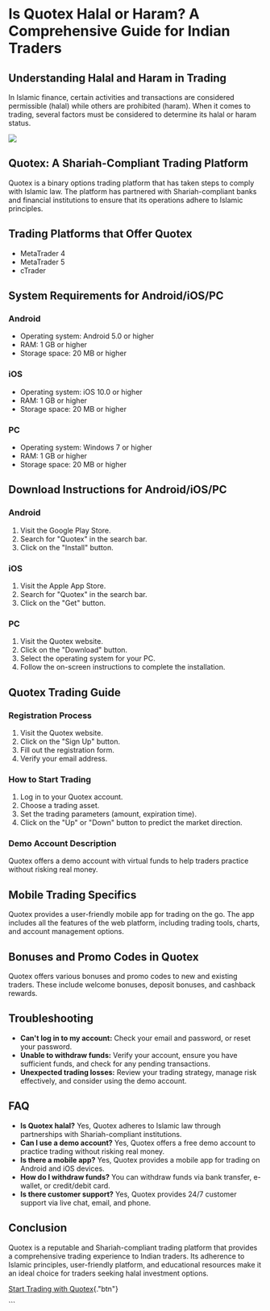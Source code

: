 # Is Quotex Halal or Haram? A Comprehensive Guide for Indian Traders

## Understanding Halal and Haram in Trading

In Islamic finance, certain activities and transactions are considered
permissible (halal) while others are prohibited (haram). When it comes
to trading, several factors must be considered to determine its halal or
haram status.

[![](https://static.quotex.io/files/4_en/300_250.jpg)](https://traff.sbs/brokerqxlid)

## Quotex: A Shariah-Compliant Trading Platform

Quotex is a binary options trading platform that has taken steps to
comply with Islamic law. The platform has partnered with
Shariah-compliant banks and financial institutions to ensure that its
operations adhere to Islamic principles.

## Trading Platforms that Offer Quotex

-   MetaTrader 4
-   MetaTrader 5
-   cTrader

## System Requirements for Android/iOS/PC

### Android

-   Operating system: Android 5.0 or higher
-   RAM: 1 GB or higher
-   Storage space: 20 MB or higher

### iOS

-   Operating system: iOS 10.0 or higher
-   RAM: 1 GB or higher
-   Storage space: 20 MB or higher

### PC

-   Operating system: Windows 7 or higher
-   RAM: 1 GB or higher
-   Storage space: 20 MB or higher

## Download Instructions for Android/iOS/PC

### Android

1.  Visit the Google Play Store.
2.  Search for "Quotex" in the search bar.
3.  Click on the "Install" button.

### iOS

1.  Visit the Apple App Store.
2.  Search for "Quotex" in the search bar.
3.  Click on the "Get" button.

### PC

1.  Visit the Quotex website.
2.  Click on the "Download" button.
3.  Select the operating system for your PC.
4.  Follow the on-screen instructions to complete the installation.

## Quotex Trading Guide

### Registration Process

1.  Visit the Quotex website.
2.  Click on the "Sign Up" button.
3.  Fill out the registration form.
4.  Verify your email address.

### How to Start Trading

1.  Log in to your Quotex account.
2.  Choose a trading asset.
3.  Set the trading parameters (amount, expiration time).
4.  Click on the "Up" or "Down" button to predict the market
    direction.

### Demo Account Description

Quotex offers a demo account with virtual funds to help traders practice
without risking real money.

## Mobile Trading Specifics

Quotex provides a user-friendly mobile app for trading on the go. The
app includes all the features of the web platform, including trading
tools, charts, and account management options.

## Bonuses and Promo Codes in Quotex

Quotex offers various bonuses and promo codes to new and existing
traders. These include welcome bonuses, deposit bonuses, and cashback
rewards.

## Troubleshooting

-   **Can\'t log in to my account:** Check your email and password, or
    reset your password.
-   **Unable to withdraw funds:** Verify your account, ensure you have
    sufficient funds, and check for any pending transactions.
-   **Unexpected trading losses:** Review your trading strategy, manage
    risk effectively, and consider using the demo account.

## FAQ

-   **Is Quotex halal?** Yes, Quotex adheres to Islamic law through
    partnerships with Shariah-compliant institutions.
-   **Can I use a demo account?** Yes, Quotex offers a free demo account
    to practice trading without risking real money.
-   **Is there a mobile app?** Yes, Quotex provides a mobile app for
    trading on Android and iOS devices.
-   **How do I withdraw funds?** You can withdraw funds via bank
    transfer, e-wallet, or credit/debit card.
-   **Is there customer support?** Yes, Quotex provides 24/7 customer
    support via live chat, email, and phone.

## Conclusion

Quotex is a reputable and Shariah-compliant trading platform that
provides a comprehensive trading experience to Indian traders. Its
adherence to Islamic principles, user-friendly platform, and educational
resources make it an ideal choice for traders seeking halal investment
options.

[Start Trading with
Quotex](\%22https://traff.sbs/brokerqxsignup\%22){."btn"}

\`\`\`

